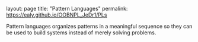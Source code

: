 layout: page
title: "Pattern Languages"
permalink: <https://ealy.github.io/OOBNPL_JeDr1/PLs>

Pattern languages organizes patterns in a meaningful sequence so they can be used to build systems instead of merely solving problems.
